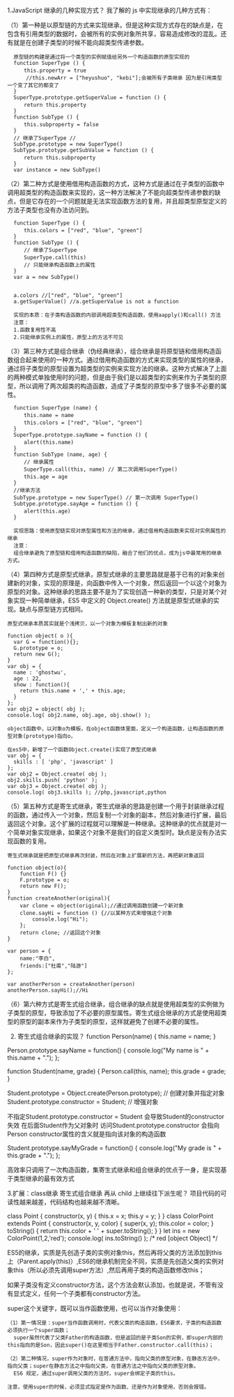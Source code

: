 1.JavaScript 继承的几种实现方式？
我了解的 js 中实现继承的几种方式有：

  （1）第一种是以原型链的方式来实现继承，但是这种实现方式存在的缺点是，在包含有引用类型的数据时，会被所有的实例对象所共享，容易造成修改的混乱。还有就是在创建子类型的时候不能向超类型传递参数。


      原型链的构建是通过将一个类型的实例赋值给另外一个构造函数的原型实现的
      function SuperType () {
      　　this.property = true
          //this.newArr = ["heyushuo", "kebi"];会被所有子类继承 因为是引用类型一个变了其它的都变了
      }
      SuperType.prototype.getSuperValue = function () {
      　　return this.property
      }
      function SubType () {
      　　this.subproperty = false
      }
      // 继承了SuperType //
      SubType.prototype = new SuperType()
      SubType.prototype.getSubValue = function () {
      　　return this.subproperty
      }
      var instance = new SubType()

  （2）第二种方式是使用借用构造函数的方式，这种方式是通过在子类型的函数中调用超类型的构造函数来实现的，这一种方法解决了不能向超类型传递参数的缺点，但是它存在的一个问题就是无法实现函数方法的复用，并且超类型原型定义的方法子类型也没有办法访问到。

      function SuperType () {
      　　this.colors = ["red", "blue", "green"]
      }
      function SubType () {
      　　// 继承了SuperType
      　　SuperType.call(this)
      　　// 只能继承构造函数上的属性
      }
      var a = new SubType()


      a.colors //["red", "blue", "green"]
      a.getSuperValue() //a.getSuperValue is not a function

      实现的本质：在子类构造函数的内部调用超类型构造函数，使用aapply()和call() 方法
      注意：
      1.函数复用性不高
      2.只能继承实例上的属性，原型上的方法不可见

  （3）第三种方式是组合继承（伪经典继承），组合继承是将原型链和借用构造函数组合起来使用的一种方式。通过借用构造函数的方式来实现类型的属性的继承，通过将子类型的原型设置为超类型的实例来实现方法的继承。这种方式解决了上面的两种模式单独使用时的问题，但是由于我们是以超类型的实例来作为子类型的原型，所以调用了两次超类的构造函数，造成了子类型的原型中多了很多不必要的属性。

      function SuperType (name) {
      　　this.name = name
      　　this.colors = ["red", "blue", "green"]
      }
      SuperType.prototype.sayName = function () {
      　　alert(this.name)
      }
      function SubType (name, age) {
      　　// 继承属性
      　　SuperType.call(this, name) // 第二次调用SuperType()
      　　this.age = age
      }
      //继承方法
      SubType.prototype = new SuperType() // 第一次调用 SuperType()
      Subtype.prototype.sayAge = function () {
      　　alert(this.age)
      }

      实现思路：使用原型链实现对原型属性和方法的继承，通过借用构造函数来实现对实例属性的继承
      注意：
      组合继承避免了原型链和借用构造函数的缺陷，融合了他们的优点，成为js中最常用的继承方式。

  （4）第四种方式是原型式继承，原型式继承的主要思路就是基于已有的对象来创建新的对象，实现的原理是，向函数中传入一个对象，然后返回一个以这个对象为原型的对象。这种继承的思路主要不是为了实现创造一种新的类型，只是对某个对象实现一种简单继承，ES5 中定义的 Object.create() 方法就是原型式继承的实现。缺点与原型链方式相同。

    原型式继承本质其实就是个浅拷贝，以一个对象为模板复制出新的对象

    function object( o ){
      var G = function(){};
      G.prototype = o;
      return new G();
    }
    var obj = {
      name : 'ghostwu',
      age : 22,
      show : function(){
        return this.name + ',' + this.age;
      }
    };
    var obj2 = object( obj );
    console.log( obj2.name, obj.age, obj.show() );

    object函数中，以对象o为模板，在object函数体里面，定义一个构造函数，让构造函数的原型对象(prototype)指向o，

    在es5中，新增了一个函数Object.create()实现了原型式继承
    var obj = {
      skills : [ 'php', 'javascript' ]
    };
    var obj2 = Object.create( obj );
    obj2.skills.push( 'python' );
    var obj3 = Object.create( obj );
    console.log( obj3.skills ); //php,javascript,python

  （5）第五种方式是寄生式继承，寄生式继承的思路是创建一个用于封装继承过程的函数，通过传入一个对象，然后复制一个对象的副本，然后对象进行扩展，最后返回这个对象。这个扩展的过程就可以理解是一种继承。这种继承的优点就是对一个简单对象实现继承，如果这个对象不是我们的自定义类型时。缺点是没有办法实现函数的复用。

    寄生式继承就是把原型式继承再次封装，然后在对象上扩展新的方法，再把新对象返回

    function object(o){
        function F() {}
        F.prototype = o;
        return new F();
    }
    function createAnother(original){
        var clone = object(original);//通过调用函数创建一个新对象
        clone.sayHi = function () {//以某种方式来增强这个对象
            console.log("Hi");
        };
        return clone; //返回这个对象
    }

    var person = {
        name:"李白",
        friends:["杜甫","陆游"]
    };

    var anotherPerson = createAnother(person)
    anotherPerson.sayHi();//Hi

  （6）第六种方式是寄生式组合继承，组合继承的缺点就是使用超类型的实例做为子类型的原型，导致添加了不必要的原型属性。寄生式组合继承的方式是使用超类型的原型的副本来作为子类型的原型，这样就避免了创建不必要的属性。

2. 寄生式组合继承的实现？
  function Person(name) {
    this.name = name;
  }

  Person.prototype.sayName = function() {
    console.log("My name is " + this.name + ".");
  };

  function Student(name, grade) {
    Person.call(this, name);
    this.grade = grade;
  }

  Student.prototype = Object.create(Person.prototype); // 创建对象并指定对象
  Student.prototype.constructor = Student; // 增强对象

  不指定Student.prototype.constructor = Student 会导致Student的constructor失效 在后面Student作为父对象时 访问Student.prototype.constructor 会指向Person
  constructor属性的含义就是指向该对象的构造函数

  Student.prototype.sayMyGrade = function() {
    console.log("My grade is " + this.grade + ".");
  };

  高效率只调用了一次构造函数，集寄生式继承和组合继承的优点于一身，是实现基于类型继承的最有效方式


3.扩展：class继承
  寄生式组合继承
  再从 child 上继续往下派生呢？ 项目代码的可读性越来越差，代码结构也越来越不清晰。

  class Point {
    constructor(x, y) {
      this.x = x;
      this.y = y;
    }
  }
  class ColorPoint extends Point {
    constructor(x, y, color) {
      super(x, y);
      this.color = color;
    }
    toString() {
      return this.color + ' ' + super.toString();
    }
  }
  let ins = new ColorPoint(1,2,'red');
  console.log( ins.toString() ); /* red [object Object] */

  ES5的继承，实质是先创造子类的实例对象this，然后再将父类的方法添加到this上（Parent.apply(this)）,ES6的继承机制完全不同，实质是先创造父类的实例对象this（所以必须先调用super方法）,然后再用子类的构造函数修改this；

  如果子类没有定义constructor方法，这个方法会默认添加，也就是说，不管有没有显式定义，任何一个子类都有constructor方法。


  super这个关键字，既可以当作函数使用，也可以当作对象使用：

    （1）第一情况是：super当作函数调用时，代表父类的构造函数，ES6要求，子类的构造函数必须执行一个super函数；
      super虽然代表了父类Father的构造函数，但是返回的是子类Son的实例，即super内部的this指向的是Son，因此super()在这里相当于Father.constructor.call(this)；

    （2）第二种情况，super作为对象时，在普通方法中，指向父类的原型对象，在静态方法中，指向父类；super在静态方法之中指向父类，在普通方法之中指向父类的原型对象。
      ES6 规定，通过super调用父类的方法时，super会绑定子类的this。

    注意，使用super的时候，必须显式指定是作为函数、还是作为对象使用，否则会报错。


